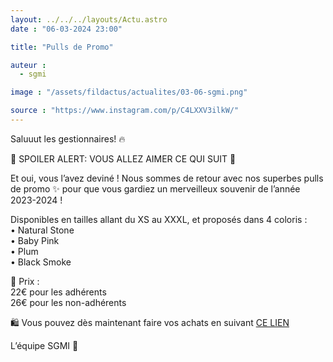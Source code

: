 ```yaml
---
layout: ../../../layouts/Actu.astro
date : "06-03-2024 23:00"

title: "Pulls de Promo"

auteur :
  - sgmi

image : "/assets/fildactus/actualites/03-06-sgmi.png"

source : "https://www.instagram.com/p/C4LXXV3ilkW/"
---
```


Saluuut les gestionnaires! 🔥

🚨 SPOILER ALERT: VOUS ALLEZ AIMER CE QUI SUIT 🚨

Et oui, vous l’avez deviné ! Nous sommes de retour avec nos superbes pulls de promo ✨ pour que vous gardiez un merveilleux souvenir de l’année 2023-2024 !

Disponibles en tailles allant du XS au XXXL, et proposés dans 4 coloris :  
• Natural Stone  
• Baby Pink  
• Plum  
• Black Smoke

💸 Prix :  
22€ pour les adhérents  
26€ pour les non-adhérents

🛍 Vous pouvez dès maintenant faire vos achats en suivant [CE LIEN](https://www.helloasso.com/associations/sgmi/evenements/pull-de-promo)

L’équipe SGMI 🧡